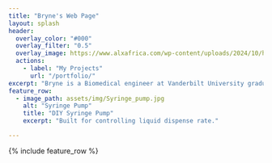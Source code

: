 ```yaml
---
title: "Bryne's Web Page"
layout: splash
header:
  overlay_color: "#000"
  overlay_filter: "0.5"
  overlay_image: https://www.alxafrica.com/wp-content/uploads/2024/10/hero-vanderbilt-min.png
  actions:
    - label: "My Projects"
      url: "/portfolio/"
excerpt: "Bryne is a Biomedical engineer at Vanderbilt University graduating in 2025. She has a passion 3D printing with an emphasis on biomedical applications. After graduation, she plans to move to Boston where she will be working as a Clinical Systems Engineer at Medtronic."
feature_row:
  - image_path: assets/img/Syringe_pump.jpg
    alt: "Syringe Pump"
    title: "DIY Syringe Pump"
    excerpt: "Built for controlling liquid dispense rate."

---
```


{% include feature_row %}
